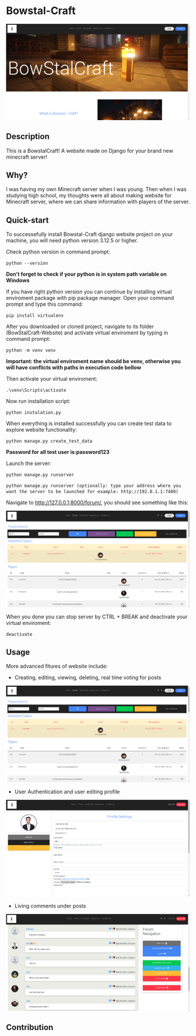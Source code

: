 # Bowstal-Craft
![BowstalCraft Image](BowstalCraft.png)

## Description

This is a BowstalCraft! A website made on Django for your brand new minecraft server!

## Why?

I was having my own Minecraft server when I was young. Then when I was studying high school, my thoughts were all about making website for Minecraft server, where we can share information with players of the server.

## Quick-start

To successefully install Bowstal-Craft django website project on your machine, you will need python version 3.12.5 or higher. 

Check python version in command prompt:
```
python --version
```

**Don't forget to check if your python is in system path variable on Windows**

If you have right python version you can continue by installing virtual enviroment package with pip package manager. Open your command prompt and type this command:
```
pip install virtualenv
```

After you downloaded or cloned project, navigate to its folder (BowStalCraft-Website) and activate virtual enviroment by typing in command prompt:
```
python -m venv venv
```

**Important: the virtual enviroment name should be venv, otherwise you will have conflicts with paths in execution code bellow**

Then activate your virtual enviroment:
```
.\venv\Scripts\activate
```

Now run installation script:
```
python instalation.py
```

When everything is installed successfully you can create test data to explore website functionality:
```
python manage.py create_test_data
```
**Password for all test user is:password123**

Launch the server:
```
python manage.py runserver
```
```
python manage.py runserver (optionally: type your address where you want the server to be launched for example: http://192.0.1.1:7400)
```

Navigate to http://127.0.0.1:8000/forum/, you should see something like this:

![Example image](BowstalCraftForum.png)

When you done you can stop server by CTRL + BREAK and deactivate your virtual enviroment:
```
deactivate
```

## Usage

More advanced fitures of website include:
- Creating, editing, viewing, deleting, real time voting for posts

![Forum post image](BowstalCraftForum.png)

- User Authentication and user editing profile

![Profile image](BowstalCraftProfile.png)

- Living comments under posts

![Adding comments image](BowstalCraftComments.png)


## Contribution



